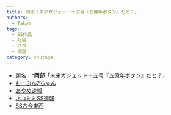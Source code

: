 ```yaml
---
title: 岡部「未来ガジェット十五号『五億年ボタン』だと？」
authors:
  - Takym
tags:
  - SS作品
  - 短編
  - ネタ
  - 岡部
category: shutage
---
```

- 題名：**^岡部**「未来ガジェット十五号『五億年ボタン』だと？」
- [おーぷん2ちゃん](https://hayabusa.open2ch.net/test/read.cgi/news4vip/1400821829/)
- [あやめ速報](https://ayamevip.com/archives/47282217.html)
- [ネコミミSS速報](http://ssblog614.blog.fc2.com/blog-entry-7292.html)
- [SS古今東西](http://blog.livedoor.jp/kokon55/archives/1078524782.html)
